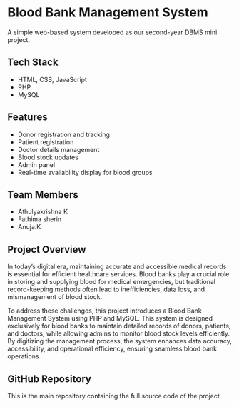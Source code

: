 # Blood Bank Management System

A simple web-based system developed as our second-year DBMS mini project.

## Tech Stack
- HTML, CSS, JavaScript
- PHP
- MySQL

## Features
- Donor registration and tracking  
- Patient registration  
- Doctor details management  
- Blood stock updates  
- Admin panel  
- Real-time availability display for blood groups

## Team Members
- Athulyakrishna K 
- Fathima sherin  
- Anuja.K  

## Project Overview
In today’s digital era, maintaining accurate and accessible medical records is essential for efficient healthcare services. Blood banks play a crucial role in storing and supplying blood for medical emergencies, but traditional record-keeping methods often lead to inefficiencies, data loss, and mismanagement of blood stock.

To address these challenges, this project introduces a Blood Bank Management System using PHP and MySQL. This system is designed exclusively for blood banks to maintain detailed records of donors, patients, and doctors, while allowing admins to monitor blood stock levels efficiently. By digitizing the management process, the system enhances data accuracy, accessibility, and operational efficiency, ensuring seamless blood bank operations.

## GitHub Repository
This is the main repository containing the full source code of the project.

